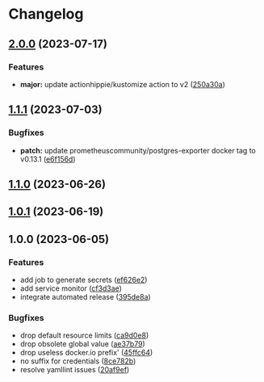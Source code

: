 # Changelog

## [2.0.0](https://github.com/kustomhippie/postgres/compare/v1.1.1...v2.0.0) (2023-07-17)


### Features

* **major:** update actionhippie/kustomize action to v2 ([250a30a](https://github.com/kustomhippie/postgres/commit/250a30a4d80c837af3504012077d582309b9182a))

## [1.1.1](https://github.com/kustomhippie/postgres/compare/v1.1.0...v1.1.1) (2023-07-03)


### Bugfixes

* **patch:** update prometheuscommunity/postgres-exporter docker tag to v0.13.1 ([e6f156d](https://github.com/kustomhippie/postgres/commit/e6f156dee041531bd7f185d743f06d160e9905c3))

## [1.1.0](https://github.com/kustomhippie/postgres/compare/v1.0.1...v1.1.0) (2023-06-26)

## [1.0.1](https://github.com/kustomhippie/postgres/compare/v1.0.0...v1.0.1) (2023-06-19)

## 1.0.0 (2023-06-05)


### Features

* add job to generate secrets ([ef626e2](https://github.com/kustomhippie/postgres/commit/ef626e2f3fce786b52b1a8065cc125ee60e95015))
* add service monitor ([cf3d3ae](https://github.com/kustomhippie/postgres/commit/cf3d3ae7808223a3b43fa3f46a19867d83f63028))
* integrate automated release ([395de8a](https://github.com/kustomhippie/postgres/commit/395de8ab45f4c06459acc434926a43528658285e))


### Bugfixes

* drop default resource limits ([ca9d0e8](https://github.com/kustomhippie/postgres/commit/ca9d0e81d903529de4b7a61466509abdf348a4b9))
* drop obsolete global value ([ae37b79](https://github.com/kustomhippie/postgres/commit/ae37b79a49f6c2afbcf4f7a1b86947a51ffc88db))
* drop useless docker.io prefix' ([45ffc64](https://github.com/kustomhippie/postgres/commit/45ffc647eb23320a097133f74a60e781d53d67d7))
* no suffix for credentials ([8ce782b](https://github.com/kustomhippie/postgres/commit/8ce782b3fe7a7d52a9a3a1a71f78d3857dfa5d97))
* resolve yamllint issues ([20af9ef](https://github.com/kustomhippie/postgres/commit/20af9ef8f9d645a6440f7a6da7697e6841b8f11c))
